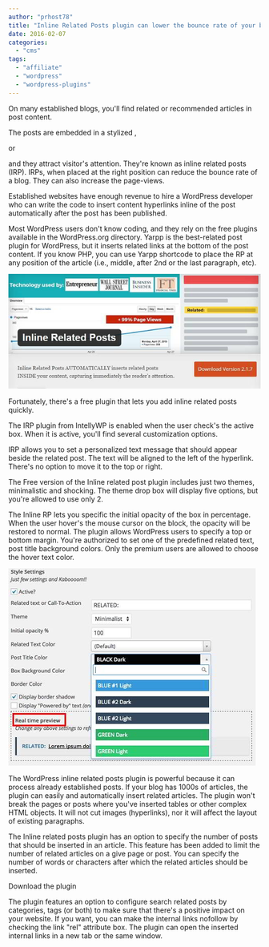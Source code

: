 ```yaml
---
author: "prhost78"
title: "Inline Related Posts plugin can lower the bounce rate of your blog"
date: 2016-02-07
categories: 
  - "cms"
tags: 
  - "affiliate"
  - "wordpress"
  - "wordpress-plugins"
---
```


On many established blogs, you'll find related or recommended articles in post content.

The posts are embedded in a stylized <span>, <div> or <p> and they attract visitor's attention. They're known as inline related posts (IRP). IRPs, when placed at the right position can reduce the bounce rate of a blog. They can also increase the page-views.

Established websites have enough revenue to hire a WordPress developer who can write the code to insert content hyperlinks inline of the post automatically after the post has been published.

Most WordPress users don't know coding, and they rely on the free plugins available in the WordPress.org directory. Yarpp is the best-related post plugin for WordPress, but it inserts related links at the bottom of the post content. If you know PHP, you can use Yarpp shortcode to place the RP at any position of the article (i.e., middle, after 2nd or the last paragraph, etc).

![inline related posts plugin for WordPress](images/inline-related-posts.jpg)

Fortunately, there's a free plugin that lets you add inline related posts quickly.

The IRP plugin from IntellyWP is enabled when the user check's the active box. When it is active, you'll find several customization options.

IRP allows you to set a personalized text message that should appear beside the related post. The text will be aligned to the left of the hyperlink. There's no option to move it to the top or right.

The Free version of the Inline related post plugin includes just two themes, minimalistic and shocking. The theme drop box will display five options, but you're allowed to use only 2.

The Inline RP lets you specific the initial opacity of the box in percentage. When the user hover's the mouse cursor on the block, the opacity will be restored to normal. The plugin allows WordPress users to specify a top or bottom margin. You're authorized to set one of the predefined related text, post title background colors. Only the premium users are allowed to choose the hover text color.

![related posts settings](images/related-posts-settings.jpg)

The WordPress inline related posts plugin is powerful because it can process already established posts. If your blog has 1000s of articles, the plugin can easily and automatically insert related articles. The plugin won't break the pages or posts where you've inserted tables or other complex HTML objects. It will not cut images (hyperlinks), nor it will affect the layout of existing paragraphs.

The Inline related posts plugin has an option to specify the number of posts that should be inserted in an article. This feature has been added to limit the number of related articles on a give page or post. You can specify the number of words or characters after which the related articles should be inserted.

Download the plugin

The plugin features an option to configure search related posts by categories, tags (or both) to make sure that there's a positive impact on your website. If you want, you can make the internal links nofollow by checking the link "rel" attribute box. The plugin can open the inserted internal links in a new tab or the same window.
